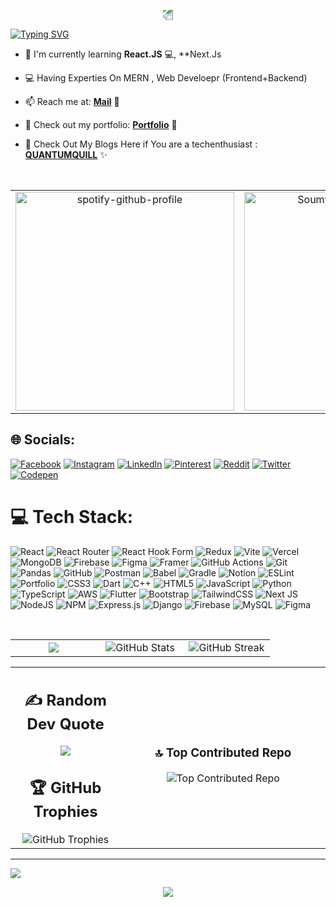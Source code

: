<p align="center">
  <img src="https://capsule-render.vercel.app/api?type=waving&color=gradient&height=100&section=header" style="transform: rotate(180deg); animation: wave 5s infinite;" />
</p>
<p align="left">
  <a href="https://git.io/typing-svg">
    <img src="https://readme-typing-svg.demolab.com?font=Oswald&weight=450&size=30&duration=4990&pause=1000&color=F75400F4&random=false&width=435&lines=NAMASTE+MY+SELF+SOUMYARANJAN;FULLSTACK+WEB-DEVELOPER;S+I+H++WINNER+2023;A+TECH+ENTHUSIAST" alt="Typing SVG" />
  </a>
</p>


- 🌱 I'm currently learning **React.JS** 💻, **Next.Js
- 💻 Having Experties On MERN , Web Develoepr (Frontend+Backend)
- 📫 Reach me at: [**Mail**](mailto:soumyaranjanpanda910@gmail.com) 📧
- 🚀 Check out my portfolio: [**Portfolio**](https://soumyar.vercel.app) 🌟
- 🌌 Check Out My Blogs Here if You are a techenthusiast : [**QUANTUMQUILL**](https://soumyapblog.blogspot.com/) ✨


  <br>

<table>
  <tr>
    <td align="center" width="50%">
      <a href="https://open.spotify.com/collection/tracks">
        <img src="https://spotify-github-profile.kittinanx.com/api/view?uid=31brap4qtpogw3xyjexrhrmkrjq4&cover_image=true&theme=default&show_offline=false&background_color=394867&interchange=true&bar_color=9BEC00" alt="spotify-github-profile" width="350">
      </a>
    </td>
    <td align="center" width="60%">
      <img src="https://api.daily.dev/devcards/v2/Tgzfc9cVCzQTgh5HjN4GV.png?type=default&r=iuj" alt="Soumyaranjan's Dev Card" width="350">
    </td>
  </tr>
</table>





## 🌐 Socials:
[![Facebook](https://img.shields.io/badge/Facebook-%231877F2.svg?logo=Facebook&logoColor=white)](https://facebook.com/soumyaranjan.therock.568089) [![Instagram](https://img.shields.io/badge/Instagram-%23E4405F.svg?logo=Instagram&logoColor=white)](https://instagram.com/anonymous__warior) [![LinkedIn](https://img.shields.io/badge/LinkedIn-%230077B5.svg?logo=linkedin&logoColor=white)](https://linkedin.com/in/soumypanda) [![Pinterest](https://img.shields.io/badge/Pinterest-%23E60023.svg?logo=Pinterest&logoColor=white)](https://pinterest.com/kingofkings188) [![Reddit](https://img.shields.io/badge/Reddit-%23FF4500.svg?logo=Reddit&logoColor=white)](https://reddit.com/user/Capital-Score2826) [![Twitter](https://img.shields.io/badge/Twitter-%231DA1F2.svg?logo=Twitter&logoColor=white)](https://twitter.com/@Thesourya2000) [![Codepen](https://img.shields.io/badge/Codepen-000000?style=for-the-badge&logo=codepen&logoColor=white)](https://codepen.io/soumyaranjan-panda-the-typescripter) 

# 💻 Tech Stack:
![React](https://img.shields.io/badge/react-%2320232a.svg?style=plastic&logo=react&logoColor=%2361DAFB) ![React Router](https://img.shields.io/badge/React_Router-CA4245?style=plastic&logo=react-router&logoColor=white) ![React Hook Form](https://img.shields.io/badge/React%20Hook%20Form-%23EC5990.svg?style=plastic&logo=reacthookform&logoColor=white) ![Redux](https://img.shields.io/badge/redux-%23593d88.svg?style=plastic&logo=redux&logoColor=white) ![Vite](https://img.shields.io/badge/vite-%23646CFF.svg?style=plastic&logo=vite&logoColor=white) ![Vercel](https://img.shields.io/badge/vercel-%23000000.svg?style=plastic&logo=vercel&logoColor=white) ![MongoDB](https://img.shields.io/badge/MongoDB-%234ea94b.svg?style=plastic&logo=mongodb&logoColor=white) ![Firebase](https://img.shields.io/badge/firebase-a08021?style=plastic&logo=firebase&logoColor=ffcd34) ![Figma](https://img.shields.io/badge/figma-%23F24E1E.svg?style=plastic&logo=figma&logoColor=white) ![Framer](https://img.shields.io/badge/Framer-black?style=plastic&logo=framer&logoColor=blue) ![GitHub Actions](https://img.shields.io/badge/github%20actions-%232671E5.svg?style=plastic&logo=githubactions&logoColor=white) ![Git](https://img.shields.io/badge/git-%23F05033.svg?style=plastic&logo=git&logoColor=white) ![Pandas](https://img.shields.io/badge/pandas-%23150458.svg?style=plastic&logo=pandas&logoColor=white) ![GitHub](https://img.shields.io/badge/github-%23121011.svg?style=plastic&logo=github&logoColor=white) ![Postman](https://img.shields.io/badge/Postman-FF6C37?style=plastic&logo=postman&logoColor=white) ![Babel](https://img.shields.io/badge/Babel-F9DC3e?style=plastic&logo=babel&logoColor=black) ![Gradle](https://img.shields.io/badge/Gradle-02303A.svg?style=plastic&logo=Gradle&logoColor=white) ![Notion](https://img.shields.io/badge/Notion-%23000000.svg?style=plastic&logo=notion&logoColor=white) ![ESLint](https://img.shields.io/badge/ESLint-4B3263?style=plastic&logo=eslint&logoColor=white) ![Portfolio](https://img.shields.io/badge/Portfolio-%23000000.svg?style=plastic&logo=firefox&logoColor=#FF7139)
![CSS3](https://img.shields.io/badge/css3-%231572B6.svg?style=plastic&logo=css3&logoColor=white) ![Dart](https://img.shields.io/badge/dart-%230175C2.svg?style=plastic&logo=dart&logoColor=white) ![C++](https://img.shields.io/badge/c++-%2300599C.svg?style=plastic&logo=c%2B%2B&logoColor=white) ![HTML5](https://img.shields.io/badge/html5-%23E34F26.svg?style=plastic&logo=html5&logoColor=white) ![JavaScript](https://img.shields.io/badge/javascript-%23323330.svg?style=plastic&logo=javascript&logoColor=%23F7DF1E)  ![Python](https://img.shields.io/badge/python-3670A0?style=plastic&logo=python&logoColor=ffdd54) ![TypeScript](https://img.shields.io/badge/typescript-%23007ACC.svg?style=plastic&logo=typescript&logoColor=white) ![AWS](https://img.shields.io/badge/AWS-%23FF9900.svg?style=plastic&logo=amazon-aws&logoColor=white) ![Flutter](https://img.shields.io/badge/Flutter-%2302569B.svg?style=plastic&logo=Flutter&logoColor=white) ![Bootstrap](https://img.shields.io/badge/bootstrap-%238511FA.svg?style=plastic&logo=bootstrap&logoColor=white) ![TailwindCSS](https://img.shields.io/badge/tailwindcss-%2338B2AC.svg?style=plastic&logo=tailwind-css&logoColor=white) ![Next JS](https://img.shields.io/badge/Next-black?style=plastic&logo=next.js&logoColor=white)  ![NodeJS](https://img.shields.io/badge/node.js-6DA55F?style=plastic&logo=node.js&logoColor=white) ![NPM](https://img.shields.io/badge/NPM-%23CB3837.svg?style=plastic&logo=npm&logoColor=white) ![Express.js](https://img.shields.io/badge/express.js-%23404d59.svg?style=plastic&logo=express&logoColor=%2361DAFB) ![Django](https://img.shields.io/badge/django-%23092E20.svg?style=plastic&logo=django&logoColor=white)  ![Firebase](https://img.shields.io/badge/Firebase-039BE5?style=plastic&logo=Firebase&logoColor=white) ![MySQL](https://img.shields.io/badge/mysql-%2300000f.svg?style=plastic&logo=mysql&logoColor=white) ![Figma](https://img.shields.io/badge/figma-%23F24E1E.svg?style=plastic&logo=figma&logoColor=white) 

<br>
<table>
  <tr>
    <td align="center" width="33%">
      <img src="https://github-readme-stats.vercel.app/api/top-langs/?username=soummyaanon&theme=react&hide_border=true&include_all_commits=true&count_private=true&layout=compact">
    </td>
    <td align="center" width="33%">
      <img src="https://github-readme-stats.vercel.app/api?username=soummyaanon&theme=react&hide_border=true&include_all_commits=false&count_private=true" alt="GitHub Stats">
    </td>
    <td align="center" width="33%">
      <img src="https://github-readme-streak-stats.herokuapp.com/?user=soummyaanon&theme=react&hide_border=true" alt="GitHub Streak">
    </td>
  </tr>
</table>



<table>
  <tr>
    <td align="center" width="35%">
      <h2> ✍️ Random Dev Quote</h2>
        <img src =https://quotes-github-readme.vercel.app/api?type>
      <h2>🏆 GitHub Trophies</h2>
      <img src="https://github-profile-trophy.vercel.app/?username=soummyaanon&theme=apprentice&no-frame=true&no-bg=false&margin-w=4" alt="GitHub Trophies">
    </td>
    <td align="center" width="350%">
      <h3>🔝 Top Contributed Repo</h3>
      <img src="https://github-contributor-stats.vercel.app/api?username=soummyaanon&limit=5&theme=tokyonight&combine_all_yearly_contributions=true" alt="Top Contributed Repo">
    </td>
  </tr>
</table>


---
[![](https://visitcount.itsvg.in/api?id=soummyaanon&icon=9&color=0)](https://visitcount.itsvg.in)

  <p align="center">
     <img src="https://capsule-render.vercel.app/api?type=waving&color=gradient&height=100&section=footer"/>
</p>

